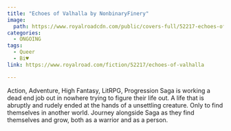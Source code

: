```yaml
---
title: "Echoes of Valhalla by NonbinaryFinery"
image:
  path: https://www.royalroadcdn.com/public/covers-full/52217-echoes-of-valhalla.jpg
categories:
  - ONGOING
tags:
  - Queer
  - Bi♥
link: https://www.royalroad.com/fiction/52217/echoes-of-valhalla

---
```

Action, Adventure, High Fantasy, LitRPG, Progression
Saga is working a dead end job out in nowhere trying to figure their life out. A life that is abruptly and rudely ended at the hands of a unsettling creature. Only to find themselves in another world. 
Journey alongside Saga as they find themselves and grow, both as a warrior and as a person.

